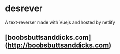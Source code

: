 # desrever
A text-reverser made with Vuejs and hosted by netlify

## [boobsbuttsanddicks.com] (http://boobsbuttsanddicks.com)

